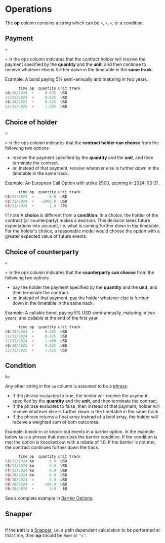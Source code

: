 # Operations

The **op** column contains a string which can be `+`, `>`, `<`, or a condition.

## Payment
```
+
```

`+` in the ops column indicates that the contract holder will receive
the payment specified by the **quantity** and the **unit**,
and then continue to receive whatever else is further down in the timetable
in the **same track**.

Example: A bond paying 5% semi-annually and maturing in two years. 

```py
      time op  quantity unit track
06/30/2024  +     0.025  USD
12/31/2024  +     0.025  USD
06/30/2025  +     0.025  USD
12/31/2025  +     1.025  USD
```


## Choice of holder
```
>
```

`>` in the ops column indicates that the **contract holder can choose** from the following two options

- receive the payment specified by the **quantity** and the **unit**, and then terminate the contract.
- or, instead of that payment, receive whatever else is further down in the timetable in the same track.

Example: An European Call Option with strike 2900, expiring in 2024-03-31.

```py
      time op  quantity unit track
03/31/2024  >       0.0  USD
03/31/2024  +   -2900.0  USD
03/31/2024  +       1.0  SPX
```


!!! note
    A **choice** is different from a **condition**. In a choice, the holder of the contract (or counterparty)
    makes a decision. This decision takes future expectations into account, i.e. what is coming further down in the timetable.
    For the holder's choice, a reasonable model would choose the option with a greater expected value of future events.

## Choice of counterparty
```
<
```

`<` in the ops column indicates that the **counterparty can choose** from the following two options

- pay the holder the payment specified by the **quantity** and the **unit**, and then terminate the contract.
- or, instead of that payment, pay the holder whatever else is further down in the timetable in the same track.

Example: A callable bond, paying 5% USD semi-annually, maturing in two years, and callable at the end of the first year.

```py
      time op  quantity unit track
06/30/2024  +     0.025  USD
12/31/2024  +     0.025  USD
12/31/2024  <     1.000  USD
06/30/2025  +     0.025  USD
12/31/2025  +     1.025  USD
```


## Condition
```
ko
```

Any other string in the `op` column is assumed to be a [phrase](phrase.md).

 - If the phrase evaluates to true, the holder will receive the payment specified by the **quantity** and the **unit**, and then terminate the contract.
 - If the phrase evaluates to false, then instead of that payment, holder will receive whatever else is further down in the timetable in the same track.
 - If the phrase returns a float array instead of a bool array, the holder will receive a weighted sum of both outcomes.

Example: knock-in or knock-out events in a barrier option. In the example below `ko` is a phrase that describes the barrier condition. If the condition is met
the option is knocked out with a rebate of 1.0. If the barrier is not met, the contract continues further down the track.

```py
      time op  quantity unit track
03/31/2024 ko       0.0  USD
05/31/2024 ko       0.0  USD
07/31/2024 ko       0.0  USD
09/30/2024 ko       0.0  USD
09/30/2024  >       0.0  USD
09/30/2024  +    -100.0  USD
09/30/2024  +       1.0   EQ
```

See a complete example in [Barrier Options](../examples/equity_barrier.md).

## Snapper
```

```

If the **unit** is a [Snapper](snapper.md), i.e. a path dependent calculation to be performed at that time, then **op** should be `None` or `"s"`.
